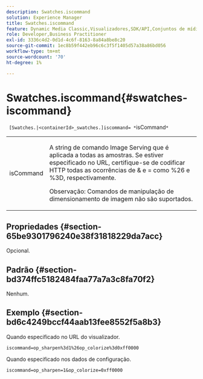 ```yaml
---
description: Swatches.iscommand
solution: Experience Manager
title: Swatches.iscommand
feature: Dynamic Media Classic,Visualizadores,SDK/API,Conjuntos de mídias mistas
role: Developer,Business Practitioner
exl-id: 3336c4d2-0d1d-4c6f-8163-8a84a8be8c20
source-git-commit: 1ec8b59f442eb96c6c3f5f1405d57a38a86bd056
workflow-type: tm+mt
source-wordcount: '70'
ht-degree: 1%

---
```


# Swatches.iscommand{#swatches-iscommand}

` [Swatches.|<containerId>_swatches.]iscommand= *`isCommand`*`

<table id="table_43A84C1044574A6FAB8CE67D71AAD5EC"> 
 <tbody> 
  <tr> 
   <td colname="col1"> <p> <span class="codeph"> <span class="varname"> isCommand</span> </span> </p> </td> 
   <td colname="col2"> <p> A string de comando Image Serving que é aplicada a todas as amostras. Se estiver especificado no URL, certifique-se de codificar HTTP todas as ocorrências de <span class="codeph"> &amp;</span> e <span class="codeph"> =</span> como <span class="codeph"> %26</span> e <span class="codeph"> %3D</span>, respectivamente. </p> <p> <p>Observação:  Comandos de manipulação de dimensionamento de imagem não são suportados. </p> </p> </td> 
  </tr> 
 </tbody> 
</table>

## Propriedades {#section-65be9301796240e38f31818229da7acc}

Opcional.

## Padrão {#section-bd374ffc5182484faa77a7a3c8fa70f2}

Nenhum.

## Exemplo {#section-bd6c4249bccf44aab13fee8552f5a8b3}

Quando especificado no URL do visualizador.

`iscommand=op_sharpen%3d1%26op_colorize%3d0xff0000`

Quando especificado nos dados de configuração.

`iscommand=op_sharpen=1&op_colorize=0xff0000`
